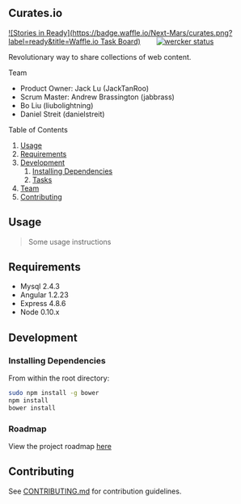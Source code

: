 ## Curates.io ##

[![Stories in Ready](https://badge.waffle.io/Next-Mars/curates.png?label=ready&title=Waffle.io Task Board)](https://waffle.io/Next-Mars/curates) &nbsp;&nbsp;&nbsp;&nbsp;&nbsp;&nbsp;
[![wercker status](https://app.wercker.com/status/8fd74b7d569d11a7f74f664710b13d12/s "wercker status")](https://app.wercker.com/project/bykey/8fd74b7d569d11a7f74f664710b13d12)

Revolutionary way to share collections of web content.

Team
  - Product Owner: Jack Lu (JackTanRoo)
  - Scrum Master: Andrew Brassington (jabbrass)
  - Bo Liu (liubolightning)
  - Daniel Streit (danielstreit)

Table of Contents

1. [Usage](#Usage)
1. [Requirements](#requirements)
1. [Development](#development)
    1. [Installing Dependencies](#installing-dependencies)
    1. [Tasks](#tasks)
1. [Team](#team)
1. [Contributing](#contributing)

## Usage

> Some usage instructions

## Requirements

- Mysql 2.4.3
- Angular 1.2.23
- Express 4.8.6
- Node 0.10.x

## Development

### Installing Dependencies

From within the root directory:

```sh
sudo npm install -g bower
npm install
bower install
```

### Roadmap

View the project roadmap [here](http://github.com/Next-Mars/curates/milestones)


## Contributing

See [CONTRIBUTING.md](CONTRIBUTING.md) for contribution guidelines.
